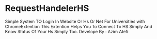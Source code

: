 # RequestHandelerHS
Simple System TO Login In Website Or Hs Or Net For Universities with ChromeExtention
This Extention Helps You To Connect To HS Simply And Know Status Of Your Hs Simply Too.
Develope By : Azim Atefi 

